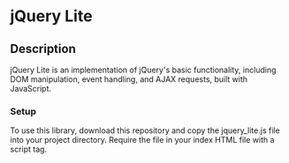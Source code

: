 # jQuery Lite

## Description

jQuery Lite is an implementation of jQuery's basic functionality, including
DOM manipulation, event handling, and AJAX requests, built with JavaScript.

### Setup

To use this library, download this repository and copy the jquery_lite.js
file into your project directory. Require the file in your index HTML file
with a script tag.
